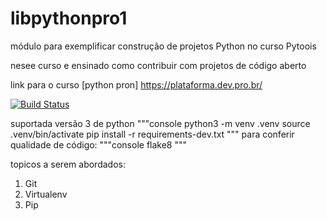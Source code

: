 # libpythonpro1
módulo para exemplificar construção de projetos Python no curso Pytoois
 
nesee curso e ensinado como contribuir com projetos de código aberto 

link para o curso [python pron] https://plataforma.dev.pro.br/

[![Build Status](https://app.travis-ci.com/david0407j/libpythonpro1.svg?branch=main)](https://app.travis-ci.com/david0407j/libpythonpro1)

suportada versão 3 de python 
"""console
python3 -m venv .venv 
source .venv/bin/activate
pip install -r requirements-dev.txt
"""
para conferir qualidade de código:
"""console
flake8
"""

topicos a serem abordados:
1. Git
2. Virtualenv
3. Pip 